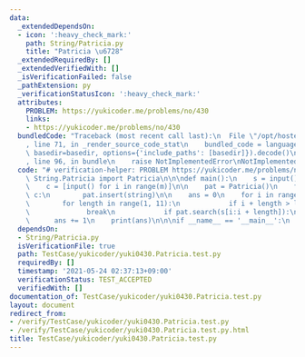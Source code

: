```yaml
---
data:
  _extendedDependsOn:
  - icon: ':heavy_check_mark:'
    path: String/Patricia.py
    title: "Patricia \u6728"
  _extendedRequiredBy: []
  _extendedVerifiedWith: []
  _isVerificationFailed: false
  _pathExtension: py
  _verificationStatusIcon: ':heavy_check_mark:'
  attributes:
    PROBLEM: https://yukicoder.me/problems/no/430
    links:
    - https://yukicoder.me/problems/no/430
  bundledCode: "Traceback (most recent call last):\n  File \"/opt/hostedtoolcache/Python/3.9.5/x64/lib/python3.9/site-packages/onlinejudge_verify/documentation/build.py\"\
    , line 71, in _render_source_code_stat\n    bundled_code = language.bundle(stat.path,\
    \ basedir=basedir, options={'include_paths': [basedir]}).decode()\n  File \"/opt/hostedtoolcache/Python/3.9.5/x64/lib/python3.9/site-packages/onlinejudge_verify/languages/python.py\"\
    , line 96, in bundle\n    raise NotImplementedError\nNotImplementedError\n"
  code: "# verification-helper: PROBLEM https://yukicoder.me/problems/no/430\nfrom\
    \ String.Patricia import Patricia\n\n\ndef main():\n    s = input()\n    m = int(input())\n\
    \    c = [input() for i in range(m)]\n\n    pat = Patricia()\n    for string in\
    \ c:\n        pat.insert(string)\n\n    ans = 0\n    for i in range(len(s)):\n\
    \        for length in range(1, 11):\n            if i + length > len(s):\n  \
    \              break\n            if pat.search(s[i:i + length]):\n          \
    \      ans += 1\n    print(ans)\n\n\nif __name__ == '__main__':\n    main()\n\n"
  dependsOn:
  - String/Patricia.py
  isVerificationFile: true
  path: TestCase/yukicoder/yuki0430.Patricia.test.py
  requiredBy: []
  timestamp: '2021-05-24 02:37:13+09:00'
  verificationStatus: TEST_ACCEPTED
  verifiedWith: []
documentation_of: TestCase/yukicoder/yuki0430.Patricia.test.py
layout: document
redirect_from:
- /verify/TestCase/yukicoder/yuki0430.Patricia.test.py
- /verify/TestCase/yukicoder/yuki0430.Patricia.test.py.html
title: TestCase/yukicoder/yuki0430.Patricia.test.py
---
```

